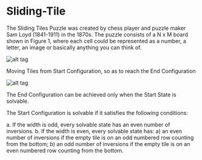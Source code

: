 # Sliding-Tile
The Sliding Tiles Puzzle was created by chess player and puzzle maker Sam Loyd (1841-1911) in the 1870s. The puzzle consists of a N x M board shown in Figure 1, where each cell could be represented as a number, a letter, an image or basically anything you can think of.



![alt tag](https://visualstudiomagazine.com/articles/2015/10/30/~/media/ECG/visualstudiomagazine/Images/2015/10/1015vsm_Castano1Fig1s.ashx)


Moving Tiles from Start Configuration, so as to reach the End Configuration

![alt tag](https://visualstudiomagazine.com/articles/2015/10/30/~/media/ECG/visualstudiomagazine/Images/2015/10/1015vsm_Castano1Fig2s.ashx)

The End Configuration can be achieved only when the Start State is solvable.

The Start Configuration  is solvable if it satisfies the following conditions:
 
 a. If the width is odd, every solvable state has an even number of inversions.
 b. If the width is even, every solvable state has: a) an even number of inversions if the empty tile is on an odd numbered row counting from the bottom; b) an odd number of inversions if the empty tile is on an even numbered row counting from the bottom.
